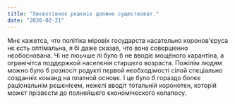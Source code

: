 ```yaml
---
title: "Хвєвхтівноє рєшєніє должно существоват."
date: "2020-02-21"
---
```


Мнє кажетса, что політіка міровіх государств касательно коронов'єруса нє єсть оптімальна, я бі даже сказав, что вона
совєршенно нєобоснована. Чі не люьчше лі було б не вводіє мощёного карантіна, а огранічітса поддєржкой населєнія 
старшєго возраста. Пожілім людям можно було б розносіт родукті пєрвой нєобходімості сілой спєціально созданніх
команд на платной основє. І це було б гораздо болєє раціональнім рєшєнієем, нежєлі вводіт тотальній коронотєн, которій можєт
прізвєсти до полнейшєго єкономічєского колапосу.